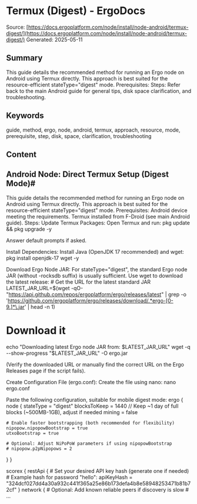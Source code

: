 # Termux (Digest) - ErgoDocs
Source: [https://docs.ergoplatform.com/node/install/node-android/termux-digest/](https://docs.ergoplatform.com/node/install/node-android/termux-digest/)
Generated: 2025-05-11

## Summary
This guide details the recommended method for running an Ergo node on Android using Termux directly. This approach is best suited for the resource-efficient stateType="digest" mode. Prerequisites: Steps: Refer back to the main Android guide for general tips, disk space clarification, and troubleshooting.

## Keywords
guide, method, ergo, node, android, termux, approach, resource, mode, prerequisite, step, disk, space, clarification, troubleshooting

## Content
## Android Node: Direct Termux Setup (Digest Mode)#
This guide details the recommended method for running an Ergo node on Android using Termux directly. This approach is best suited for the resource-efficient stateType="digest" mode.
Prerequisites:
Android device meeting the requirements.
Termux installed from F-Droid (see main Android guide).
Steps:
Update Termux Packages:
Open Termux and run:
    pkg update && pkg upgrade -y

Answer default prompts if asked.


Install Dependencies:
Install Java (OpenJDK 17 recommended) and wget:
    pkg install openjdk-17 wget -y



Download Ergo Node JAR:
For stateType="digest", the standard Ergo node JAR (without -rocksdb suffix) is usually sufficient.
Use wget to download the latest release:
    # Get the URL for the latest standard JAR
LATEST_JAR_URL=$(wget -qO- "https://api.github.com/repos/ergoplatform/ergo/releases/latest" | grep -o 'https://github.com/ergoplatform/ergo/releases/download/.*ergo-[0-9.]*\.jar' | head -n 1)

# Download it
echo "Downloading latest Ergo node JAR from: $LATEST_JAR_URL"
wget -q --show-progress "$LATEST_JAR_URL" -O ergo.jar

(Verify the downloaded URL or manually find the correct URL on the Ergo Releases page if the script fails).


Create Configuration File (ergo.conf):
Create the file using nano:
    nano ergo.conf

Paste the following configuration, suitable for mobile digest mode:
    ergo {
  node {
    stateType = "digest"
    blocksToKeep = 1440 // Keep ~1 day of full blocks (~500MB-1GB), adjust if needed
    mining = false

    # Enable faster bootstrapping (both recommended for flexibility)
    nipopow.nipopowBootstrap = true
    utxoBootstrap = true

    # Optional: Adjust NiPoPoW parameters if using nipopowBootstrap
    # nipopow.p2pNipopows = 2
  }
}

scorex {
  restApi {
    # Set your desired API key hash (generate one if needed)
    # Example hash for password "hello":
    apiKeyHash = "324dcf027dd4a30a932c441f365a25e86b173defa4b8e58948253471b81b72cf"
  }
  network {
    # Optional: Add known reliable peers if discovery is slow
    # ...
